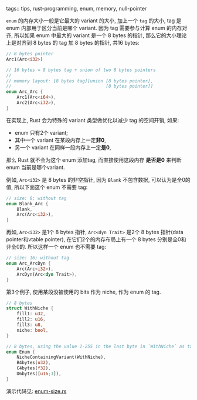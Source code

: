 tags:: tips, rust-programming, enum, memory, null-pointer

`enum` 的内存大小一般是它最大的 variant 的大小, 加上一个 `tag` 的大小,
tag 是 enum 内部用于区分当前是哪个 variant. 因为 tag 需要参与计算 enum 的内存对齐,
所以如果 enum 中最大的 variant 是一个 8 bytes 的指针, 那么它的大小理论上是对齐到 8 bytes 的 tag 加
8 bytes 的指针, 共16 bytes:

```rust
// 8 bytes pointer
Arc1(Arc<i32>)

// 16 bytes = 8 bytes tag + union of two 8 bytes pointers
//
// memory layout: [8 bytes tag][union [8 bytes pointer],
//                                    [8 bytes pointer]]
enum Arc_Arc {
    Arc1(Arc<i64>),
    Arc2(Arc<i32>),
}
```

在实现上, Rust 会为特殊的 variant 类型做优化以减少 tag 的空间开销,
如果:
- enum 只有2个 variant;
- 其中一个 variant 在某段内存上一定**非0**,
- 另一个 variant 在同样一段内存上一定**是0**,

那么 Rust 就不会为这个 enum 添加tag,
而直接使用这段内存 **是否是0** 来判断 enum 当前是哪个variant.

例如, `Arc<i32>` 是 8 bytes 的非空指针,  因为 `Blank` 不包含数据, 可以认为是全0的值,
所以下面这个 enum 不需要 tag:

```rust
// size: 8; without tag
enum Blank_Arc {
    Blank,
    Arc(Arc<i32>),
}
```

再如, `Arc<i32>` 是1个 8 bytes 指针, `Arc<dyn Trait>` 是2个 8 bytes 指针(data
pointer和vtable pointer),
在它们2个的内存布局上有一个 8 bytes 分别是全0和非全0的. 所以这样一个 enum
也不需要 tag:

```rust
// size: 16; without tag
enum Arc_ArcDyn {
    Arc(Arc<i32>),
    ArcDyn(Arc<dyn Trait>),
}
```

第3个例子, 使用某段没被使用的 bits 作为 niche, 作为 enum 的 tag.

```rust
// 8 bytes
struct WithNiche {
    fill1: u32,
    fill2: u16,
    fill3: u8,
    niche: bool,
}

// 8 bytes, using the value 2-255 in the last byte in `WithNiche` as tag.
enum Enum {
    NicheContainingVariant(WithNiche),
    B4bytes(u32),
    C4bytes(f32),
    D6bytes([u16;3]),
}
```

演示代码见:
[enum-size.rs](../rust-playground/src/bin/enum-size.rs)
